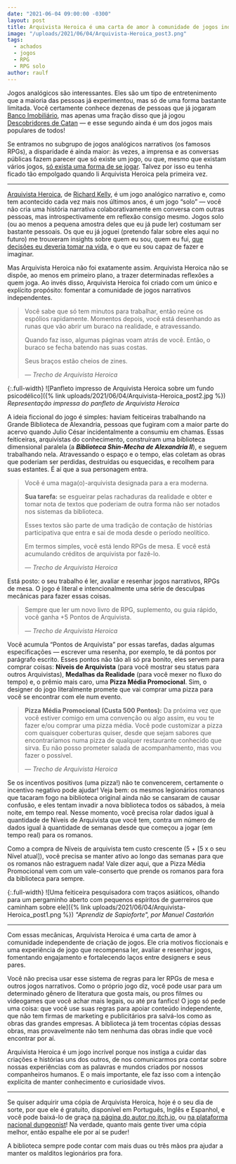```yaml
---
date: "2021-06-04 09:00:00 -0300"
layout: post
title: Arquivista Heroica é uma carta de amor à comunidade de jogos independentes
image: "/uploads/2021/06/04/Arquivista-Heroica_post3.png"
tags:
  - achados
  - jogos
  - RPG
  - RPG solo
author: raulf
---
```


Jogos analógicos são interessantes. Eles são um tipo de entretenimento que a maioria das pessoas já experimentou, mas só de uma forma bastante limitada. Você certamente conhece dezenas de pessoas que já jogaram [Banco Imobiliário](https://pt.wikipedia.org/wiki/Banco_Imobili%C3%A1rio), mas apenas uma fração disso que já jogou [Descobridores de Catan](https://pt.wikipedia.org/wiki/Descobridores_de_Catan) — e esse segundo ainda é um dos jogos mais populares de todos!

Se entramos no subgrupo de jogos analógicos narrativos (os famosos RPGs), a disparidade é ainda maior: às vezes, a imprensa e as conversas públicas fazem parecer que só existe um jogo, ou que, mesmo que existam vários jogos, [só exista uma forma de se jogar](https://paomortadela.com.br/2019/04/apocalypse-world-ajuda-a-desafiar-expectativas-sobre-rpg-de-mesa/). Talvez por isso eu tenha ficado tão empolgado quando li Arquivista Heroica pela primeira vez.

---

[Arquivista Heroica](https://kumada1.itch.io/heroic-archivist), de [Richard Kelly](https://kumada1.itch.io/), é um jogo analógico narrativo e, como tem acontecido cada vez mais nos últimos anos, é um jogo “solo” — você não cria uma história narrativa colaborativamente em conversa com outras pessoas, mas introspectivamente em reflexão consigo mesmo. Jogos solo (ou ao menos a pequena amostra deles que eu já pude ler) costumam ser bastante pessoais. Os que eu já joguei (pretendo falar sobre eles aqui no futuro) me trouxeram insights sobre quem eu sou, quem eu fui, [que decisões eu deveria tomar na vida,](https://paomortadela.com.br/2020/07/p%C3%A3odecast-com-raul-fontoura/) e o que eu sou capaz de fazer e imaginar.

Mas Arquivista Heroica não foi exatamente assim. Arquivista Heroica não se dispõe, ao menos em primeiro plano, a trazer determinadas reflexões a quem joga. Ao invés disso, Arquivista Heroica foi criado com um único e explícito propósito: fomentar a comunidade de jogos narrativos independentes.

> Você sabe que só tem minutos para trabalhar, então reúne os espólios rapidamente. Momentos depois, você está desenhando as runas que vão abrir um buraco na realidade, e atravessando.
>
> Quando faz isso, algumas páginas voam atrás de você. Então, o buraco se fecha batendo nas suas costas.
>
> Seus braços estão cheios de zines.
>
> <cite>— Trecho de Arquivista Heroica</cite>

{:.full-width}
![Panfleto impresso de Arquivista Heroica sobre um fundo psicodélico]({% link uploads/2021/06/04/Arquivista-Heroica_post2.jpg %})
_Representação impressa do panfleto de Arquivista Heroica_

A ideia ficcional do jogo é simples: haviam feiticeiras trabalhando na Grande Biblioteca de Alexandria, pessoas que fugiram com a maior parte do acervo quando Julio César incidentalmente a consumiu em chamas. Essas feiticeiras, arquivistas do conhecimento, construíram uma biblioteca dimensional paralela (a **_Biblioteca Shin-Mecha de Alexandria II_**), e seguem trabalhando nela. Atravessando o espaço e o tempo, elas coletam as obras que poderiam ser perdidas, destruídas ou esquecidas, e recolhem para suas estantes. É aí que a sua personagem entra.

> Você é uma maga(o)-arquivista designada para a era moderna.
>
> **Sua tarefa:** se esgueirar pelas rachaduras da realidade e obter e tomar nota de textos que poderiam de outra forma não ser notados nos sistemas da biblioteca.
>
> Esses textos são parte de uma tradição de contação de histórias participativa que entra e sai de moda desde o período neolítico.
>
> Em termos simples, você está lendo RPGs de mesa. E você está acumulando créditos de arquivista por fazê-lo.
>
> <cite>— Trecho de Arquivista Heroica</cite>

Está posto: o seu trabalho é ler, avaliar e resenhar jogos narrativos, RPGs de mesa. O jogo é literal e intencionalmente uma série de desculpas mecânicas para fazer essas coisas.

> Sempre que ler um novo livro de RPG, suplemento, ou guia rápido, você ganha +5 Pontos de Arquivista.
>
> <cite>— Trecho de Arquivista Heroica</cite>

Você acumula “Pontos de Arquivista” por essas tarefas, dadas algumas especificações — escrever uma resenha, por exemplo, te dá pontos por parágrafo escrito. Esses pontos não tão ali só pra bonito, eles servem para comprar coisas: **Níveis de Arquivista** (para você mostrar seu status para outros Arquivistas), **Medalhas da Realidade** (para você mexer no fluxo do tempo) e, o prêmio mais caro, uma **Pizza Média Promocional**. Sim, o designer do jogo literalmente promete que vai comprar uma pizza para você se encontrar com ele num evento.

> **Pizza Média Promocional (Custa 500 Pontos):** Da próxima vez que você estiver comigo em uma convenção ou algo assim, eu vou te fazer e/ou comprar uma pizza média. Você pode customizar a pizza com quaisquer coberturas quiser, desde que sejam sabores que encontraríamos numa pizza de qualquer restaurante conhecido que sirva. Eu não posso prometer salada de acompanhamento, mas vou fazer o possível.
>
> <cite>— Trecho de Arquivista Heroica</cite>

Se os incentivos positivos (uma pizza!) não te convencerem, certamente o incentivo negativo pode ajudar! Veja bem: os mesmos legionários romanos que tacaram fogo na biblioteca original ainda não se cansaram de causar confusão, e eles tentam invadir a nova biblioteca todos os sábados, à meia noite, em tempo real. Nesse momento, você precisa rolar dados igual à quantidade de Níveis de Arquivista que você tem, contra um número de dados igual à quantidade de semanas desde que começou a jogar (em tempo real) para os romanos.

Como a compra de Níveis de arquivista tem custo crescente (5 + [5 x o seu Nível atual]), você precisa se manter ativo ao longo das semanas para que os romanos não estraguem nada! Vale dizer aqui, que a Pizza Média Promocional vem com um vale-conserto que prende os romanos para fora da biblioteca para sempre.

{:.full-width}
![Uma feiticeira pesquisadora com traços asiáticos, olhando para um pergaminho aberto com pequenos espíritos de guerreiros que caminham sobre ele]({% link uploads/2021/06/04/Arquivista-Heroica_post1.png %})
_"Aprendiz de Sapioforte", por Manuel Castañón_

---

Com essas mecânicas, Arquivista Heroica é uma carta de amor à comunidade independente de criação de jogos. Ele cria motivos ficcionais e uma experiência de jogo que recompensa ler, avaliar e resenhar jogos, fomentando engajamento e fortalecendo laços entre designers e seus pares.

Você não precisa usar esse sistema de regras para ler RPGs de mesa e outros jogos narrativos. Como o próprio jogo diz, você pode usar para um determinado gênero de literatura que gosta mais, ou pros filmes ou videogames que você achar mais legais, ou até pra fanfics! O jogo só pede uma coisa: que você use suas regras para apoiar conteúdo independente, que não tem firmas de marketing e publicitários pra salvá-los como as obras das grandes empresas. A biblioteca já tem trocentas cópias dessas obras, mas provavelmente não tem nenhuma das obras indie que você encontrar por aí.

Arquivista Heroica é um jogo incrível porque nos instiga a cuidar das criações e histórias uns dos outros, de nos comunicarmos pra contar sobre nossas experiências com as palavras e mundos criados por nossos companheiros humanos. E o mais importante, ele faz isso com a intenção explícita de manter conhecimento e curiosidade vivos.

---

Se quiser adquirir uma cópia de Arquivista Heroica, hoje é o seu dia de sorte, por que ele é gratuito, disponível em Português, Inglês e Espanhol, e você pode baixá-lo de graça [na página do autor no itch.io](https://kumada1.itch.io/heroic-archivist), ou [na plataforma nacional dungeonist](https://www.dungeonist.com/marketplace/product/arquivista-heroica/)! Na verdade, quanto mais gente tiver uma cópia melhor, então espalhe ele por aí se puder!

A biblioteca sempre pode contar com mais duas ou três mãos pra ajudar a manter os malditos legionários pra fora.
